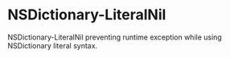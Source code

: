 # NSDictionary-LiteralNil
NSDictionary-LiteralNil preventing runtime exception while using NSDictionary literal syntax.